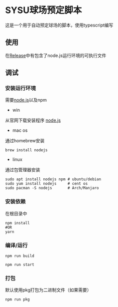 # SYSU球场预定脚本

这是一个用于自动预定球场的脚本，使用typescript编写
## 使用

在[Release](https://github.com/hjylxmhzq/sysu-gym-booking/releases "Release")中有包含了node.js运行环境的可执行文件

## 调试
### 安装运行环境

需要[node.js](https://nodejs.org)以及npm
- win

从官网下载安装程序 [node.js](https://nodejs.org)

- mac os

通过homebrew安装
<pre><code>brew install nodejs</code></pre>
- linux

通过包管理器安装
<pre><code>sudo apt install nodejs npm # ubuntu/debian
sudo yum install nodejs     # cent os
sudo pacman -S nodejs       # Arch/Manjaro</code></pre>

### 安装依赖

在根目录中
<pre><code>npm install
#OR
yarn</code></pre>

### 编译/运行

<pre><code>npm run build</code></pre>

<pre><code>npm run start</code></pre>

### 打包

默认使用pkg打包为二进制文件（如果需要）
<pre><code>npm run pkg</code></pre>